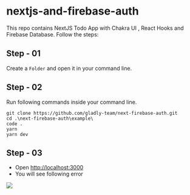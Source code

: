 # nextjs-and-firebase-auth
This repo contains NextJS Todo App with Chakra UI , React Hooks and Firebase Database.
Follow the steps:

## Step - 01
Create a `Folder` and open it in your command line.

## Step - 02
Run following commands inside your command line.
```
git clone https://github.com/gladly-team/next-firebase-auth.git
cd .\next-firebase-auth\example\
code .
yarn
yarn dev
```

## Step - 03
- Open [http://localhost:3000](http://localhost:3000/)
- You will see following error
<img src="https://github.com/aahmedfaraz/nextjs-and-firebase-auth/blob/main/assets/images/init-error.PNG" />
